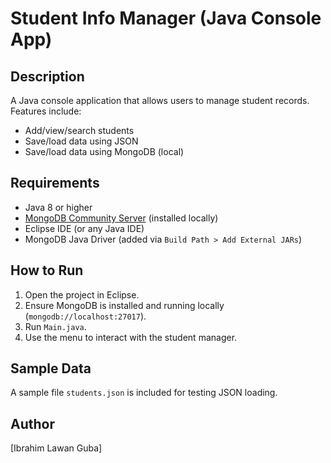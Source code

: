 # Student Info Manager (Java Console App)

## Description
A Java console application that allows users to manage student records. Features include:
- Add/view/search students
- Save/load data using JSON
- Save/load data using MongoDB (local)

## Requirements
- Java 8 or higher
- [MongoDB Community Server](https://www.mongodb.com/try/download/community) (installed locally)
- Eclipse IDE (or any Java IDE)
- MongoDB Java Driver (added via `Build Path > Add External JARs`)

## How to Run

1. Open the project in Eclipse.
2. Ensure MongoDB is installed and running locally (`mongodb://localhost:27017`).
3. Run `Main.java`.
4. Use the menu to interact with the student manager.

## Sample Data
A sample file `students.json` is included for testing JSON loading.

## Author
[Ibrahim Lawan Guba]
